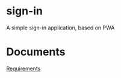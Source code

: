 # sign-in
A simple sign-in application, based on PWA



# Documents  
[Requirements](/documents/Requirements)
